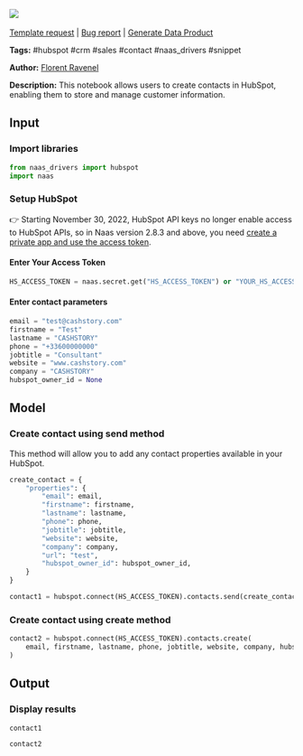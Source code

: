 <a href="https://app.naas.ai/user-redirect/naas/downloader?url=https://raw.githubusercontent.com/jupyter-naas/awesome-notebooks/master/HubSpot/HubSpot_Create_contact.ipynb" target="_parent"><img src="https://naasai-public.s3.eu-west-3.amazonaws.com/open_in_naas.svg"/></a><br><br><a href="https://github.com/jupyter-naas/awesome-notebooks/issues/new?assignees=&labels=&template=template-request.md&title=Tool+-+Action+of+the+notebook+">Template request</a> | <a href="https://github.com/jupyter-naas/awesome-notebooks/issues/new?assignees=&labels=bug&template=bug_report.md&title=HubSpot+-+Create+contact:+Error+short+description">Bug report</a> | <a href="https://app.naas.ai/user-redirect/naas/downloader?url=https://raw.githubusercontent.com/jupyter-naas/awesome-notebooks/master/Naas/Naas_Start_data_product.ipynb" target="_parent">Generate Data Product</a>

**Tags:** #hubspot #crm #sales #contact #naas_drivers #snippet

**Author:** [Florent Ravenel](https://www.linkedin.com/in/florent-ravenel/)

**Description:** This notebook allows users to create contacts in HubSpot, enabling them to store and manage customer information.

## Input

### Import libraries


```python
from naas_drivers import hubspot
import naas
```

### Setup HubSpot
👉 Starting November 30, 2022, HubSpot API keys no longer enable access to HubSpot APIs, so in Naas version 2.8.3 and above, you need [create a private app and use the access token](https://developers.hubspot.com/docs/api/private-apps).

#### Enter Your Access Token


```python
HS_ACCESS_TOKEN = naas.secret.get("HS_ACCESS_TOKEN") or "YOUR_HS_ACCESS_TOKEN"
```

#### Enter contact parameters


```python
email = "test@cashstory.com"
firstname = "Test"
lastname = "CASHSTORY"
phone = "+33600000000"
jobtitle = "Consultant"
website = "www.cashstory.com"
company = "CASHSTORY"
hubspot_owner_id = None
```

## Model

### Create contact using send method
This method will allow you to add any contact properties available in your HubSpot.


```python
create_contact = {
    "properties": {
        "email": email,
        "firstname": firstname,
        "lastname": lastname,
        "phone": phone,
        "jobtitle": jobtitle,
        "website": website,
        "company": company,
        "url": "test",
        "hubspot_owner_id": hubspot_owner_id,
    }
}

contact1 = hubspot.connect(HS_ACCESS_TOKEN).contacts.send(create_contact)
```

### Create contact using create method


```python
contact2 = hubspot.connect(HS_ACCESS_TOKEN).contacts.create(
    email, firstname, lastname, phone, jobtitle, website, company, hubspot_owner_id
)
```

## Output

### Display results


```python
contact1
```


```python
contact2
```
